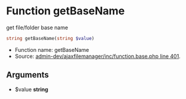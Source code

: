 Function getBaseName
===========================

get file/folder base name



```php
string getBaseName(string $value)
```

* Function name: getBaseName
* Source: [admin-dev/ajaxfilemanager/inc/function.base.php line 401](https://github.com/PrestaShop/PrestaShop/blob/1.5.0.1/admin-dev/ajaxfilemanager/inc/function.base.php#L401).

Arguments
---------

* $value **string**

